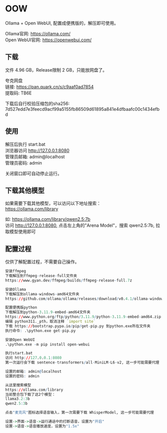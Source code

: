 # OOW

Ollama + Open WebUI, 配置成便携版的，解压即可使用。  

Ollama官网: https://ollama.com/  
Open WebUI官网: https://openwebui.com/  


## 下载
文件 4.96 GB，Release限制 2 GB，只能放网盘了。  

夸克网盘  
链接: https://pan.quark.cn/s/c9aaf0ad7854  
提取码: TB6E  

下载后自行校验压缩包的sha256: 7d527edd7e3feecd9acf99a5155fb86509d61895a841e4dfbaafc00c1434efbd  


## 使用
解压后执行 start.bat  
浏览器访问 http://127.0.0.1:8080  
管理员邮箱: admin@localhost  
管理员密码: admin  

关闭窗口即可自动停止运行。


## 下载其他模型
如果需要下载其他模型，可以访问以下地址搜索：  
https://ollama.com/library  

如: https://ollama.com/library/qwen2.5:7b  
访问 http://127.0.0.1:8080, 点击左上角的"Arena Model"，搜索 qwen2.5:7b, 拉取模型使用即可  


## 配置过程
仅供了解配置过程，不需要自己操作。

```r
安装ffmpeg
下载解压到ffmpeg-release-full文件夹
https://www.gyan.dev/ffmpeg/builds/ffmpeg-release-full.7z

安装Ollama
下载解压到ollama-windows-amd64文件夹
https://github.com/ollama/ollama/releases/download/v0.4.1/ollama-windows-amd64.zip

配置便携版python
下载解压到python-3.11.9-embed-amd64文件夹
https://www.python.org/ftp/python/3.11.9/python-3.11.9-embed-amd64.zip
编辑 python311._pth，取消注释 `import site`
下载 https://bootstrap.pypa.io/pip/get-pip.py 到python.exe所在文件夹
执行命令: .\python.exe get-pip.py

安装Open WebUI
.\python.exe -m pip install open-webui

执行start.bat
访问 http://127.0.0.1:8080
第一次运行会下载 sentence-transformers/all-MiniLM-L6-v2, 这一步可能需要代理

设置的邮箱: admin@localhost
设置的密码: admin

从这里搜索模型
https://ollama.com/library  
当前整合包下载了这2个模型：
llama3.2:3b
qwen2.5:3b

点击"麦克风"图标选择语音输入，第一次需要下载 WhisperModel, 这一步可能需要代理

设置->界面->语音->运行通话中的打断语音，设置为"开启"
设置->语音->语音播放速度，设置为"1.5x"
```
